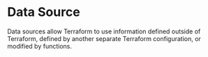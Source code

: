 # Data Source

Data sources allow Terraform to use information defined outside of Terraform, defined by another separate Terraform configuration, or modified by functions.


